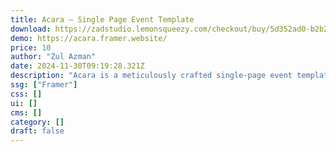 ```yaml
---
title: Acara — Single Page Event Template
download: https://zadstudio.lemonsqueezy.com/checkout/buy/5d352ad0-b2b2-4ba2-993d-46f6e2a0a7c9
demo: https://acara.framer.website/
price: 10
author: "Zul Azman"
date: 2024-11-30T09:19:28.321Z
description: "Acara is a meticulously crafted single-page event template, seamlessly blends style and user-friendliness. Its contemporary layout puts vital event information in the spotlight, and its intuitive interface ensures easy customization."
ssg: ["Framer"]
css: []
ui: []
cms: []
category: []
draft: false
---
```

